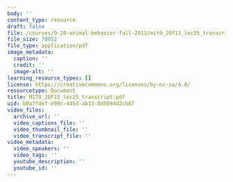 ```yaml
---
body: ''
content_type: resource
draft: false
file: /courses/9-20-animal-behavior-fall-2013/mit9_20f13_lec25_transcript.pdf
file_size: 70952
file_type: application/pdf
image_metadata:
  caption: ''
  credit: ''
  image-alt: ''
learning_resource_types: []
license: https://creativecommons.org/licenses/by-nc-sa/4.0/
resourcetype: Document
title: MIT9_20F13_lec25_transcript.pdf
uid: b0a7fdef-e99c-445d-ab13-0d5094d2cb67
video_files:
  archive_url: ''
  video_captions_file: ''
  video_thumbnail_file: ''
  video_transcript_file: ''
video_metadata:
  video_speakers: ''
  video_tags: ''
  youtube_description: ''
  youtube_id: ''
---
```

